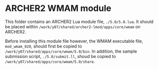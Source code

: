 # ARCHER2 WMAM module

This folder contains an ARCHER2 Lua module file, `./5.0/5.0.lua`. It should be placed within
`/work/y07/shared/archer2-lmod/apps/core/wmam` on ARCHER2.

Before installing this module file however, the WMAM executable file, `mod_wmam_020`, should
first be copied to `/work/y07/shared/apps/core/wmam/5.0/bin`. In addition, the sample submission
script, `./5.0/submit.ll`, shoud be copied to `/work/y07/shared/apps/core/wmam/5.0/share`.

